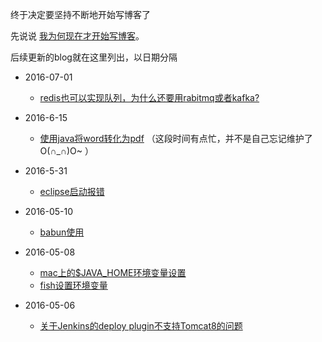 
终于决定要坚持不断地开始写博客了

先说说 [我为何现在才开始写博客](why-i-start-to-write-blog.md)。

后续更新的blog就在这里列出，以日期分隔

* 2016-07-01
	* [redis也可以实现队列，为什么还要用rabitmq或者kafka?](java/why-other-mq.md)
	
* 2016-6-15
	* [使用java将word转化为pdf](java/word-2-pdf.md)
	（这段时间有点忙，并不是自己忘记维护了O(∩_∩)O~ ）

* 2016-5-31
	* [eclipse启动报错](others/eclipse-startup-error.md)

* 2016-05-10
	* [babun使用](others/babun.md)
* 2016-05-08
	* [mac上的$JAVA_HOME环境变量设置](java/mac-java-home.md)
	* [fish设置环境变量](others/fish-env-variables.md)

* 2016-05-06
	* [关于Jenkins的deploy plugin不支持Tomcat8的问题](others/jenkins-deploy-tomcat8.md)

